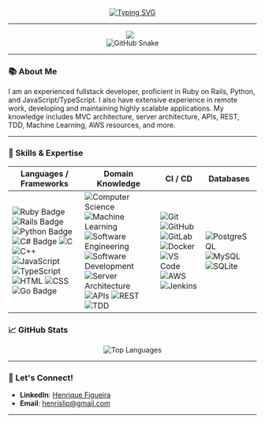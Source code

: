 <div align="center"> 
   <a href="https://git.io/typing-svg">
      <img src="https://readme-typing-svg.herokuapp.com?font=Comic+Sans&pause=1000&color=67F76A&width=435&lines=Hi!+🐶+I'm+Henrique+Ricardo+Figueira;Software+Engineer+at+Cashu+Fintech;Open+Source+Enthusiast+and+Dog+Lover" alt="Typing SVG" />
   </a>
</div>

---

<div align="center">
   <img src="https://my-stats-weld-tau.vercel.app/api?username=HenriqueRicardoFigueira&show_icons=true&theme=dark" style="margin-right: 10px;">
</div>

<div align="center">
   <picture>
      <source media="(prefers-color-scheme: dark)" srcset="./dist/github-contribution-grid-snake-dark.svg">
      <source media="(prefers-color-scheme: light)" srcset="./dist/github-contribution-grid-snake.svg">
      <img alt="GitHub Snake" src="./dist/github--snake.svg">
   </picture>
</div>

---

### 📚 About Me

I am an experienced fullstack developer, proficient in Ruby on Rails, Python, and JavaScript/TypeScript. I also have extensive experience in remote work, developing and maintaining highly scalable applications. My knowledge includes MVC architecture, server architecture, APIs, REST, TDD, Machine Learning, AWS resources, and more.

---

### 🚀 Skills & Expertise

| **Languages / Frameworks** | **Domain Knowledge** | **CI / CD** | **Databases** |
|-----------------------------|------------------------------|-------------|---------------------|
| ![Ruby Badge](https://img.shields.io/badge/-Ruby-red?style=flat&logo=ruby&logoColor=white) ![Rails Badge](https://img.shields.io/badge/-Rails-cc0000?style=flat&logo=rubyonrails&logoColor=white) ![Python Badge](https://img.shields.io/badge/-Python-3776AB?style=flat&logo=Python&logoColor=white) ![C# Badge](https://img.shields.io/badge/-C%23-239120?style=flat&logo=csharp&logoColor=white) ![C](https://img.shields.io/badge/-C-A8B9CC?style=flat&logo=C&logoColor=white) ![C++](https://img.shields.io/badge/-C++-00599C?style=flat&logo=C%2B%2B&logoColor=white) ![JavaScript](https://img.shields.io/badge/-JavaScript-F7DF1E?style=flat&logo=javascript&logoColor=white) ![TypeScript](https://img.shields.io/badge/-TypeScript-007ACC?style=flat&logo=typescript&logoColor=white) ![HTML](https://img.shields.io/badge/-HTML-E34F26?style=flat&logo=html5&logoColor=white) ![CSS](https://img.shields.io/badge/-CSS-1572B6?style=flat&logo=css3&logoColor=white) ![Go Badge](https://img.shields.io/badge/-Go-00ADD8?style=flat&logo=go&logoColor=white) | ![Computer Science](https://img.shields.io/badge/-Computer%20Science-FAB040?style=flat&logoColor=white) ![Machine Learning](https://img.shields.io/badge/-Machine%20Learning-01D277?style=flat&logoColor=white) ![Software Engineering](https://img.shields.io/badge/-Software%20Engineering-4C8CBF?style=flat&logoColor=white) ![Software Development](https://img.shields.io/badge/-Software%20Development-FF6600?style=flat&logoColor=white) ![Server Architecture](https://img.shields.io/badge/-Server%20Architecture-007ACC?style=flat&logoColor=white) ![APIs](https://img.shields.io/badge/-APIs-FF5722?style=flat&logoColor=white) ![REST](https://img.shields.io/badge/-REST-000000?style=flat&logoColor=white) ![TDD](https://img.shields.io/badge/-TDD-6DB33F?style=flat&logoColor=white) | ![Git](https://img.shields.io/badge/-Git-F05032?style=flat&logo=git&logoColor=white) ![GitHub](https://img.shields.io/badge/-GitHub-181717?style=flat&logo=github&logoColor=white) ![GitLab](https://img.shields.io/badge/-GitLab-FC6D26?style=flat&logo=GitLab&logoColor=white) ![Docker](https://img.shields.io/badge/-Docker-2496ED?style=flat&logo=docker&logoColor=white) ![VS Code](https://img.shields.io/badge/-VS%20Code-007ACC?style=flat&logo=visual-studio-code&logoColor=white) ![AWS](https://img.shields.io/badge/-AWS-FF9900?style=flat&logo=amazon-aws&logoColor=white) ![Jenkins](https://img.shields.io/badge/-Jenkins-D24939?style=flat&logo=jenkins&logoColor=white) | ![PostgreSQL](https://img.shields.io/badge/-PostgreSQL-336791?style=flat-square&logo=postgresql&logoColor=white) ![MySQL](https://img.shields.io/badge/-MySQL-4479A1?style=flat&logo=MySQL&logoColor=white) ![SQLite](https://img.shields.io/badge/-SQLite-003B57?style=flat&logo=SQLite&logoColor=white) |

### 📈 GitHub Stats

<p align="center">
   <img src="https://github-readme-stats.vercel.app/api/top-langs/?username=HenriqueRicardoFigueira&layout=compact&theme=dark" alt="Top Languages" />
</p>

---

### 🤝 Let's Connect!

- **LinkedIn**: [Henrique Figueira](https://www.linkedin.com/in/henrique-ricardo-figueira/)
- **Email**: henrislip@gmail.com

---
